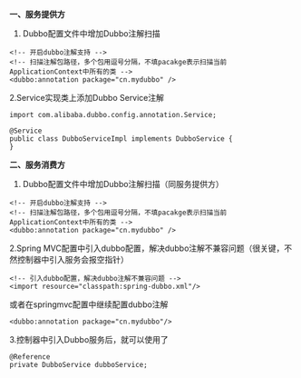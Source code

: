 **一、服务提供方**
 
1. Dubbo配置文件中增加Dubbo注解扫描
 

```
<!-- 开启dubbo注解支持 -->
<!-- 扫描注解包路径，多个包用逗号分隔，不填pacakge表示扫描当前ApplicationContext中所有的类 -->
<dubbo:annotation package="cn.mydubbo" />
```

 
2.Service实现类上添加Dubbo Service注解
 

```
import com.alibaba.dubbo.config.annotation.Service;

@Service
public class DubboServiceImpl implements DubboService {
}
```

 
 
**二、服务消费方**
 
1. Dubbo配置文件中增加Dubbo注解扫描（同服务提供方）
 

```
<!-- 开启dubbo注解支持 -->
<!-- 扫描注解包路径，多个包用逗号分隔，不填pacakge表示扫描当前ApplicationContext中所有的类 -->
<dubbo:annotation package="cn.mydubbo" />
```

 
2.Spring MVC配置中引入dubbo配置，解决dubbo注解不兼容问题（很关键，不然控制器中引入服务会报空指针）
 

```
<!-- 引入dubbo配置，解决dubbo注解不兼容问题 -->
<import resource="classpath:spring-dubbo.xml"/>
```

或者在springmvc配置中继续配置dubbo注解
```
<dubbo:annotation package="cn.mydubbo"/>
```


 
3.控制器中引入Dubbo服务后，就可以使用了
 

```
@Reference
private DubboService dubboService;
```
